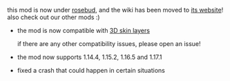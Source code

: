 this mod is now under [rosebud](https://modrinth.com/organization/rosebud/), and the wiki has been moved to [its website](https://rosebud.dev/skin-overrides/)! also check out our other mods :)

- the mod is now compatible with [3D skin layers](https://modrinth.com/mod/zV5r3pPn)

  if there are any other compatibility issues, please open an issue!

- the mod now supports 1.14.4, 1.15.2, 1.16.5 and 1.17.1
- fixed a crash that could happen in certain situations
